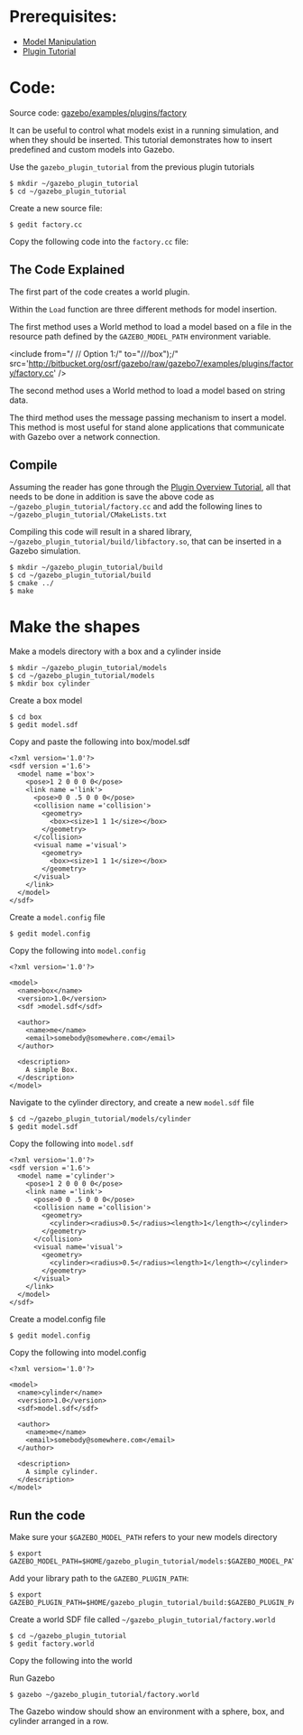 # Prerequisites:

 * [Model Manipulation](http://gazebosim.org/tutorials/?tut=plugins_model)
 * [Plugin Tutorial](http://gazebosim.org/tutorials/?tut=plugins_hello_world)

# Code:

Source code: [gazebo/examples/plugins/factory](https://bitbucket.org/osrf/gazebo/src/gazebo7/examples/plugins/factory)

It can be useful to control what models exist in a running simulation, and when they should be inserted. This tutorial demonstrates how to insert predefined and custom models into Gazebo.

Use the `gazebo_plugin_tutorial` from the previous plugin tutorials

~~~~
$ mkdir ~/gazebo_plugin_tutorial
$ cd ~/gazebo_plugin_tutorial
~~~~

Create a new source file:

~~~
$ gedit factory.cc
~~~

Copy the following code into the `factory.cc` file:
<include from="/#include/" src='http://bitbucket.org/osrf/gazebo/raw/gazebo8/examples/plugins/factory/factory.cc' />

## The Code Explained

The first part of the code creates a world plugin.

<include from="/#include/" to="/_sdf\*\/\)/" src='http://bitbucket.org/osrf/gazebo/raw/gazebo7/examples/plugins/factory/factory.cc' />

Within the `Load` function are three different methods for model insertion.


The first method uses a World method to load a model based on a file in the resource path defined by the `GAZEBO_MODEL_PATH` environment variable.

<include from="/    \/\/ Option 1:/" to="/\/\/box"\);/" src='http://bitbucket.org/osrf/gazebo/raw/gazebo7/examples/plugins/factory/factory.cc' />

The second method uses a World method to load a model based on string data.

<include from="/    \/\/ Option 2:/" to="/sphereSDF\);/" src='http://bitbucket.org/osrf/gazebo/raw/gazebo7/examples/plugins/factory/factory.cc' />

The third method uses the message passing mechanism to insert a model. This method is most useful for stand alone applications that communicate with Gazebo over a network connection.

<include from="/    \/\/ Option 3:!" to="/factoryPub.*Publish\(msg\);/" src='http://bitbucket.org/osrf/gazebo/raw/gazebo7/examples/plugins/factory/factory.cc' />


## Compile

Assuming the reader has gone through the [Plugin Overview Tutorial](http://gazebosim.org/tutorials/?tut=plugins_hello_world), all that needs to be done in addition is save the above code as `~/gazebo_plugin_tutorial/factory.cc` and add the following lines to `~/gazebo_plugin_tutorial/CMakeLists.txt`

<include from="/add_library/" src='http://bitbucket.org/osrf/gazebo/raw/gazebo7/examples/plugins/factory/CMakeLists.txt' />

Compiling this code will result in a shared library, `~/gazebo_plugin_tutorial/build/libfactory.so`, that can be inserted in a Gazebo simulation.

~~~
$ mkdir ~/gazebo_plugin_tutorial/build
$ cd ~/gazebo_plugin_tutorial/build
$ cmake ../
$ make
~~~

# Make the shapes

Make a models directory with a box and a cylinder inside

~~~
$ mkdir ~/gazebo_plugin_tutorial/models
$ cd ~/gazebo_plugin_tutorial/models
$ mkdir box cylinder
~~~

Create a box model

~~~
$ cd box
$ gedit model.sdf
~~~

Copy and paste the following into box/model.sdf

~~~
<?xml version='1.0'?>
<sdf version ='1.6'>
  <model name ='box'>
    <pose>1 2 0 0 0 0</pose>
    <link name ='link'>
      <pose>0 0 .5 0 0 0</pose>
      <collision name ='collision'>
        <geometry>
          <box><size>1 1 1</size></box>
        </geometry>
      </collision>
      <visual name ='visual'>
        <geometry>
          <box><size>1 1 1</size></box>
        </geometry>
      </visual>
    </link>
  </model>
</sdf>
~~~

Create a `model.config` file

~~~
$ gedit model.config
~~~

Copy the following into `model.config`

~~~
<?xml version='1.0'?>

<model>
  <name>box</name>
  <version>1.0</version>
  <sdf >model.sdf</sdf>

  <author>
    <name>me</name>
    <email>somebody@somewhere.com</email>
  </author>

  <description>
    A simple Box.
  </description>
</model>
~~~

Navigate to the cylinder directory, and create a new `model.sdf` file

~~~
$ cd ~/gazebo_plugin_tutorial/models/cylinder
$ gedit model.sdf
~~~

Copy the following into `model.sdf`

~~~
<?xml version='1.0'?>
<sdf version ='1.6'>
  <model name ='cylinder'>
    <pose>1 2 0 0 0 0</pose>
    <link name ='link'>
      <pose>0 0 .5 0 0 0</pose>
      <collision name ='collision'>
        <geometry>
          <cylinder><radius>0.5</radius><length>1</length></cylinder>
        </geometry>
      </collision>
      <visual name='visual'>
        <geometry>
          <cylinder><radius>0.5</radius><length>1</length></cylinder>
        </geometry>
      </visual>
    </link>
  </model>
</sdf>
~~~

Create a model.config file

~~~
$ gedit model.config
~~~

Copy the following into model.config

~~~
<?xml version='1.0'?>

<model>
  <name>cylinder</name>
  <version>1.0</version>
  <sdf>model.sdf</sdf>

  <author>
    <name>me</name>
    <email>somebody@somewhere.com</email>
  </author>

  <description>
    A simple cylinder.
  </description>
</model>
~~~


## Run the code

Make sure your `$GAZEBO_MODEL_PATH` refers to your new models directory

~~~
$ export GAZEBO_MODEL_PATH=$HOME/gazebo_plugin_tutorial/models:$GAZEBO_MODEL_PATH
~~~

Add your library path to the `GAZEBO_PLUGIN_PATH`:

~~~
$ export GAZEBO_PLUGIN_PATH=$HOME/gazebo_plugin_tutorial/build:$GAZEBO_PLUGIN_PATH
~~~

Create a world SDF file called `~/gazebo_plugin_tutorial/factory.world`

~~~
$ cd ~/gazebo_plugin_tutorial
$ gedit factory.world
~~~

Copy the following into the world
<include src='http://bitbucket.org/osrf/gazebo/raw/gazebo7/examples/plugins/factory/factory.world' />

Run Gazebo

~~~
$ gazebo ~/gazebo_plugin_tutorial/factory.world
~~~

The Gazebo window should show an environment with a sphere, box, and cylinder arranged in a row.
